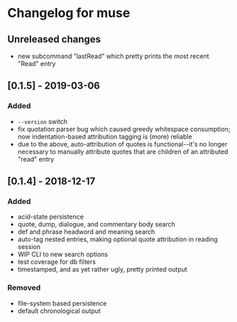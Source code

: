 # Changelog for muse

## Unreleased changes

- new subcommand "lastRead" which pretty prints the most recent "Read" entry

## [0.1.5] - 2019-03-06
### Added
- `--version` switch
- fix quotation parser bug which caused greedy whitespace consumption; now
  indentation-based attribution tagging is (more) reliable
- due to the above, auto-attribution of quotes is functional--it's no longer
  necessary to manually attribute quotes that are children of an attributed
  "read" entry 

## [0.1.4] - 2018-12-17
### Added
- acid-state persistence
- quote, dump, dialogue, and commentary body search
- def and phrase headword and meaning search
- auto-tag nested entries, making optional quote attribution in reading
  session
- WIP CLI to new search options
- test coverage for db filters
- timestamped, and as yet rather ugly, pretty printed output 

### Removed
- file-system based persistence
- default chronological output

